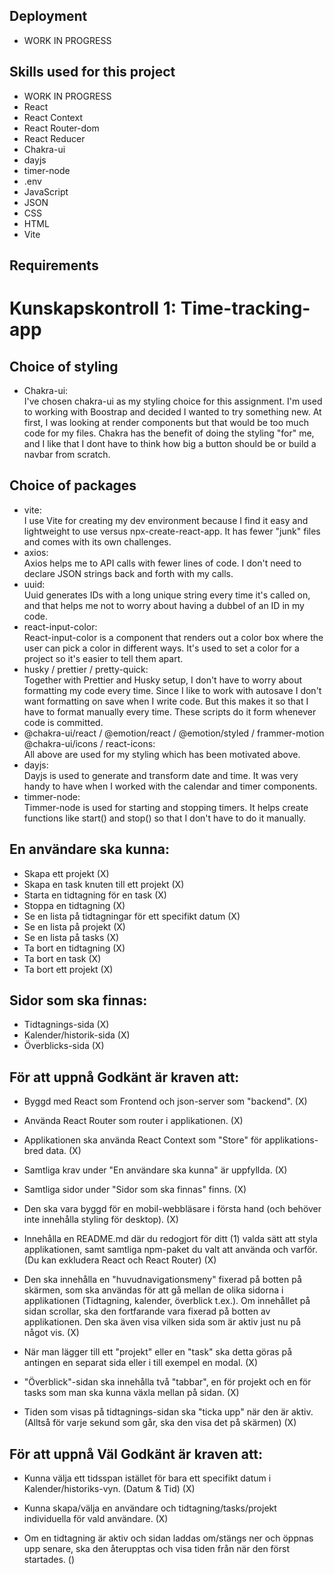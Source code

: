 ## Deployment
* WORK IN PROGRESS

## Skills used for this project
* WORK IN PROGRESS
* React
* React Context 
* React Router-dom
* React Reducer 
* Chakra-ui
* dayjs
* timer-node 
* .env
* JavaScript
* JSON 
* CSS
* HTML 
* Vite

## Requirements

# Kunskapskontroll 1: Time-tracking-app

## Choice of styling
- Chakra-ui:\
 I've chosen chakra-ui as my styling choice for this assignment. I'm used to working with Boostrap and decided I wanted to try something new. At first, I was looking at render components but that would be too much code for my files. Chakra has the benefit of doing the styling "for" me, and I like that I dont have to think how big a button should be or build a navbar from scratch. 

## Choice of packages
- vite:\
  I use Vite for creating my dev environment because I find it easy and lightweight to use versus npx-create-react-app. It has fewer "junk" files and comes with its own challenges. 
- axios:\
  Axios helps me to API calls with fewer lines of code. I don't need to declare JSON strings back and forth with my calls. 
- uuid:\
  Uuid generates IDs with a long unique string every time it's called on, and that helps me not to worry about having a dubbel of an ID in my code. 
- react-input-color:\
  React-input-color is a component that renders out a color box where the user can pick a color in different ways. It's used to set a color for a project so it's easier to tell them apart. 
- husky / prettier / pretty-quick:\
  Together with Prettier and Husky setup, I don't have to worry about formatting my code every time. Since I like to work with autosave I don't want formatting on save when I write code. But this makes it so that I have to format manually every time. These scripts do it form whenever code is committed. 
- @chakra-ui/react / @emotion/react / @emotion/styled / frammer-motion @chakra-ui/icons / react-icons:\
  All above are used for my styling which has been motivated above. 
- dayjs:\
  Dayjs is used to generate and transform date and time. It was very handy to have when I worked with the calendar and timer components. 
- timmer-node:\
  Timmer-node is used for starting and stopping timers. It helps create functions like start() and stop() so that I don't have to do it manually. 

## En användare ska kunna:
- Skapa ett projekt (X)
- Skapa en task knuten till ett projekt (X)
- Starta en tidtagning för en task (X)
- Stoppa en tidtagning (X)
- Se en lista på tidtagningar för ett specifikt datum (X)
- Se en lista på projekt (X)
- Se en lista på tasks (X)
- Ta bort en tidtagning (X)
- Ta bort en task (X)
- Ta bort ett projekt (X)

## Sidor som ska finnas:
- Tidtagnings-sida (X)
- Kalender/historik-sida (X)
- Överblicks-sida (X)

## För att uppnå Godkänt är kraven att:
- Byggd med React som Frontend och json-server som "backend". (X)

- Använda React Router som router i applikationen. (X)

- Applikationen ska använda React Context som "Store" för applikations-bred data. (X)

- Samtliga krav under "En användare ska kunna" är uppfyllda. (X)

- Samtliga sidor under "Sidor som ska finnas" finns. (X)

- Den ska vara byggd för en mobil-webbläsare i första hand (och behöver inte innehålla styling för desktop). (X)

- Innehålla en README.md där du redogjort för ditt (1) valda sätt att styla applikationen, samt samtliga npm-paket du valt att använda och varför. (Du kan exkludera React och React Router) (X)

- Den ska innehålla en "huvudnavigationsmeny" fixerad på botten på skärmen, som ska användas för att gå mellan de olika sidorna i applikationen (Tidtagning, kalender, överblick t.ex.). Om innehållet på sidan scrollar, ska den fortfarande vara fixerad på botten av applikationen. Den ska även visa vilken sida som är aktiv just nu på något vis. (X)

- När man lägger till ett "projekt" eller en "task" ska detta göras på antingen en separat sida eller i till exempel en modal. (X)

- "Överblick"-sidan ska innehålla två "tabbar", en för projekt och en för tasks som man ska kunna växla mellan på sidan. (X)

- Tiden som visas på tidtagnings-sidan ska "ticka upp" när den är aktiv.
  (Alltså för varje sekund som går, ska den visa det på skärmen) (X)


## För att uppnå Väl Godkänt är kraven att:
- Kunna välja ett tidsspan istället för bara ett specifikt datum i Kalender/historiks-vyn. (Datum & Tid) (X)

- Kunna skapa/välja en användare och tidtagning/tasks/projekt individuella för vald användare. (X)

- Om en tidtagning är aktiv och sidan laddas om/stängs ner och öppnas upp senare, ska den återupptas och visa tiden från när den först startades. ()

